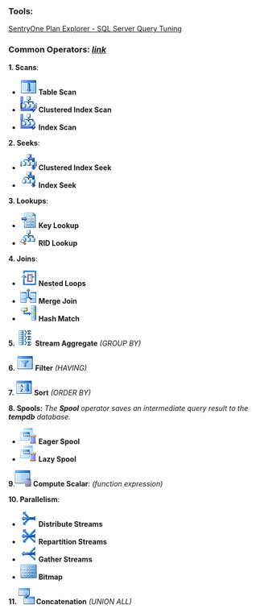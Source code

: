 ### Tools:
[SentryOne Plan Explorer - SQL Server Query Tuning](https://www.sentryone.com/plan-explorer)

### Common Operators: [*link*](https://docs.microsoft.com/en-us/sql/relational-databases/showplan-logical-and-physical-operators-reference)

**1. Scans**:
- ![alt text](imgs/table-scan-32x.gif) **Table Scan**
- ![alt text](imgs/clustered-index-scan-32x.gif) **Clustered Index Scan** 
- ![alt text](imgs/nonclustered-index-scan-32x.gif) **Index Scan** 

**2. Seeks**:
- ![alt text](imgs/clustered-index-seek-32x.gif) **Clustered Index Seek** 
- ![alt text](imgs/index-seek-32x.gif) **Index Seek** 

**3. Lookups**:
- ![alt text](imgs/bookmark-lookup-32x.gif) **Key Lookup** 
- ![alt text](imgs/rid-nonclust-locate-32x.gif) **RID Lookup** 

**4. Joins**:
- ![alt text](imgs/nested-loops-32x.gif) **Nested Loops** 
- ![alt text](imgs/merge-join-32x.gif) **Merge Join** 
- ![alt text](imgs/hash-match-32x.gif) **Hash Match** 

**5.** ![alt text](imgs/stream-aggregate-32x.gif) **Stream Aggregate** *(GROUP BY)*

**6.** ![alt text](imgs/filter-32x.gif) **Filter** *(HAVING)*

**7.** ![alt text](imgs/sort-32x.gif) **Sort** *(ORDER BY)*

**8. Spools:** *The **Spool** operator saves an intermediate query result to the **tempdb** database*.
- ![alt text](imgs/spool-32x.gif) **Eager Spool**
- ![alt text](imgs/spool-32x.gif) **Lazy Spool**

**9**.![alt text](imgs/compute-scalar-32x.gif) **Compute Scalar**: *(function expression)*

**10. Parallelism**:
- ![alt text](imgs/parallelism-distribute-stream.gif) **Distribute Streams**
- ![alt text](imgs/parallelism-repartition-stream.gif) **Repartition Streams**
- ![alt text](imgs/parallelism-32x.gif) **Gather Streams**
- ![alt text](imgs/bitmap-32x.gif) **Bitmap**

**11. ![alt text](imgs/concatenation-32x.gif) Concatenation** *(UNION ALL)*
